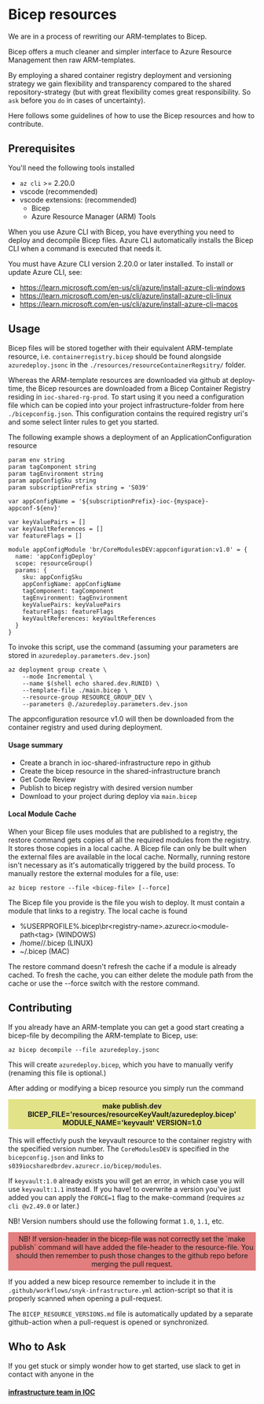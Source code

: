 # Bicep resources
We are in a process of rewriting our ARM-templates to Bicep.

Bicep offers a much cleaner and simpler interface to Azure Resource Management then raw ARM-templates.

By employing a shared container registry deployment and versioning strategy we gain flexibility and transparency compared to the shared repository-strategy (but with great flexibility comes great responsibility. So `ask` before you `do` in cases of uncertainty).

Here follows some guidelines of how to use the Bicep resources and how to contribute.

## Prerequisites
You'll need the following tools installed

* `az cli` >= 2.20.0
* vscode  (recommended)
* vscode extensions: (recommended)
    * Bicep
    * Azure Resource Manager (ARM) Tools

When you use Azure CLI with Bicep, you have everything you need to deploy and decompile Bicep files. Azure CLI automatically installs the Bicep CLI when a command is executed that needs it.

You must have Azure CLI version 2.20.0 or later installed. To install or update Azure CLI, see:

* https://learn.microsoft.com/en-us/cli/azure/install-azure-cli-windows
* https://learn.microsoft.com/en-us/cli/azure/install-azure-cli-linux
* https://learn.microsoft.com/en-us/cli/azure/install-azure-cli-macos

## Usage
Bicep files will  be stored together with their equivalent ARM-template resource, i.e. `containerregistry.bicep` should be found alongside `azuredeploy.jsonc` in the `./resources/resourceContainerRegsitry/` folder.

Whereas the ARM-template resources are downloaded via github at deploy-time, the Bicep resources are downloaded from a Bicep Container Registry residing in `ioc-shared-rg-prod`.
To start using it you need a configuration file which can be copied into your project infrastructure-folder from here `./bicepconfig.json`.
This configuration contains the required registry uri's and some select linter rules to get you started.

The following example shows a deployment of an ApplicationConfiguration resource
``` main.bicep
param env string
param tagComponent string
param tagEnvironment string
param appConfigSku string
param subscriptionPrefix string = 'S039'

var appConfigName = '${subscriptionPrefix}-ioc-{myspace}-appconf-${env}'

var keyValuePairs = []
var keyVaultReferences = []
var featureFlags = []

module appConfigModule 'br/CoreModulesDEV:appconfiguration:v1.0' = {
  name: 'appConfigDeploy'
  scope: resourceGroup()
  params: {
    sku: appConfigSku
    appConfigName: appConfigName
    tagComponent: tagComponent
    tagEnvironment: tagEnvironment
    keyValuePairs: keyValuePairs
    featureFlags: featureFlags
    keyVaultReferences: keyVaultReferences
  }
}
```

To invoke this script, use the command (assuming your parameters are stored in `azuredeploy.parameters.dev.json`)
```
az deployment group create \
    --mode Incremental \
    --name $(shell echo shared.dev.RUNID) \
    --template-file ./main.bicep \
    --resource-group RESOURCE_GROUP_DEV \
    --parameters @./azuredeploy.parameters.dev.json
```
The appconfiguration resource v1.0 will then be downloaded from the container registry and used during deployment.

#### Usage summary
* Create a branch in ioc-shared-infrastructure repo in github
* Create the bicep resource in the shared-infrastructure branch
* Get Code Review
* Publish to bicep registry with desired version number
* Download to your project during deploy via `main.bicep`

#### Local Module Cache
When your Bicep file uses modules that are published to a registry, the restore command gets copies of all the required modules from the registry. It stores those copies in a local cache. A Bicep file can only be built when the external files are available in the local cache. Normally, running restore isn't necessary as it's automatically triggered by the build process.
To manually restore the external modules for a file, use:

`az bicep restore --file <bicep-file> [--force]`

The Bicep file you provide is the file you wish to deploy. It must contain a module that links to a registry.
The local cache is found

* %USERPROFILE%\.bicep\br\<registry-name>.azurecr.io\<module-path\<tag> (WINDOWS)
* /home/<username>/.bicep (LINUX)
* ~/.bicep (MAC)

The restore command doesn't refresh the cache if a module is already cached. To fresh the cache, you can either delete the module path from the cache or use the --force switch with the restore command.

## Contributing
If you already have an ARM-template you can get a good start creating a bicep-file by decompiling the ARM-template to Bicep, use:

`az bicep decompile --file azuredeploy.jsonc`

This will create `azuredeploy.bicep`, which you have to manually verify (renaming this file is optional.)

After adding or modifying a bicep resource you simply run the command

<div style="background-color:rgba(200, 200, 20, 0.5); text-align:center; vertical-align:middle;padding: 5px 0;">
<b>make publish.dev BICEP_FILE='resources/resourceKeyVault/azuredeploy.bicep' MODULE_NAME='keyvault' VERSION=1.0</b>
</div>

This will effectivly push the keyvault resource to the container registry with the specified version number. The `CoreModulesDEV` is specified in the `bicepconfig.json` and links to `s039iocsharedbrdev.azurecr.io/bicep/modules`.

If `keyvault:1.0` already exists you will get an error, in which case you will use `keyvault:1.1` instead.
If you have! to overwrite a version you've just added you can apply the `FORCE=1` flag to the make-command (requires `az cli @v2.49.0` or later.)

NB! Version numbers should use the following format `1.0`, `1.1`, etc.

<div style="background-color:rgba(200, 00, 0, 0.5); text-align:center; vertical-align:middle;padding: 5px 0;">
NB! If version-header in the bicep-file was not correctly set the `make publish` command will have added the file-header to the resource-file. You should then remember to push those changes to the github repo before merging the pull request.
</div>

If you added a new bicep resource remember to include it in the `.github/workflows/snyk-infrastructure.yml` action-script so that it is properly scanned when opening a pull-request. 

The `BICEP_RESOURCE_VERSIONS.md` file is automatically updated by a separate github-action when a pull-request is opened or synchronized.

## Who to Ask
If you get stuck or simply wonder how to get started, use slack to get in contact with anyone in the

#### [infrastructure team in IOC](./CODEOWNERS)
